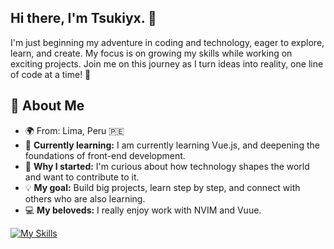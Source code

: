## Hi there, I'm Tsukiyx. 👋

I'm just beginning my adventure in coding and technology, eager to explore, learn, and create. My focus is on growing my skills while working on exciting projects. Join me on this journey as I turn ideas into reality, one line of code at a time! 🚀

## 🌟 About Me
- 🌍 From: Lima, Peru 🇵🇪  
- 🌱 **Currently learning:** I am currently learning Vue.js, and deepening the foundations of front-end development.
- 🤔 **Why I started:** I'm curious about how technology shapes the world and want to contribute to it.  
- 💡 **My goal:** Build big projects, learn step by step, and connect with others who are also learning.
- 💻 **My beloveds:** I really enjoy work with NVIM and Vuue.

[![My Skills](https://skillicons.dev/icons?i=vue,js,html,css,neovim)](https://skillicons.dev)

